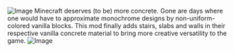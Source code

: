![Image](https://github.com/user-attachments/assets/35e8d10f-91d3-49c9-bc23-9a6096e3119a)
Minecraft deserves (to be) more concrete. Gone are days where one would have to approximate monochrome designs by non-uniform-colored vanilla blocks. This mod finally adds stairs, slabs and walls in their respective vanilla concrete material to bring more creative versatility to the game.
![Image](https://github.com/user-attachments/assets/99875bda-a4be-4ab7-8a88-24dae0831ec7)
